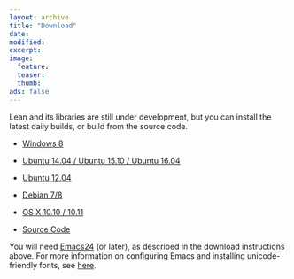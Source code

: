 ```yaml
---
layout: archive
title: "Download"
date:
modified:
excerpt:
image:
  feature:
  teaser:
  thumb:
ads: false
---
```


Lean and its libraries are still under development, but you can install
the latest daily builds, or build from the source code.

- [Windows 8](wininst)

- [Ubuntu 14.04 / Ubuntu 15.10 / Ubuntu 16.04](ubuntu14inst)

- [Ubuntu 12.04](ubuntu12inst)

- [Debian 7/8](debian78)

- [OS X 10.10 / 10.11](OSX10inst)

- [Source Code](http://github.com/leanprover/lean)

You will need [Emacs24](https://www.gnu.org/software/emacs/) (or later), as described in the download
instructions above. For more information on configuring Emacs and
installing unicode-friendly fonts, see
[here](https://github.com/leanprover/lean/blob/master/src/emacs/README.md).
